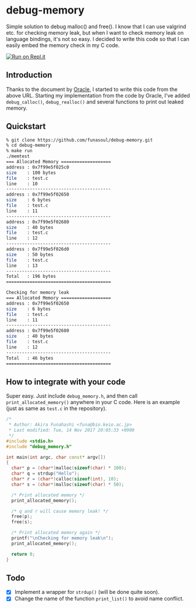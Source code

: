# debug-memory
Simple solution to debug malloc() and free(). I know that I can use valgrind etc.
for checking memory leak, but when I want to check memory leak on language bindings,
it's not so easy. I decided to write this code so that I can easily embed the memory
check in my C code.

[![Run on Repl.it](https://repl.it/badge/github/funasoul/debug-memory)](https://repl.it/github/funasoul/debug-memory)

## Introduction
Thanks to the document by
[Oracle](https://docs.oracle.com/javase/jp/8/docs/technotes/guides/troubleshoot/memleaks005.html#CIHDEEHJ),
I started to write this code from the above URL. Starting my implementation from the code by Oracle, I've
added `debug_calloc()`, `debug_realloc()` and several functions to print out leaked memory.

## Quickstart

```sh
% git clone https://github.com/funasoul/debug-memory.git
% cd debug-memory
% make run
./memtest
=== Allocated Memory ===================
address : 0x7f99e5f025c0
size    : 100 bytes
file    : test.c
line    : 10
----------------------------------------
address : 0x7f99e5f02650
size    : 6 bytes
file    : test.c
line    : 11
----------------------------------------
address : 0x7f99e5f02680
size    : 40 bytes
file    : test.c
line    : 12
----------------------------------------
address : 0x7f99e5f026d0
size    : 50 bytes
file    : test.c
line    : 13
----------------------------------------
Total   : 196 bytes
========================================

Checking for memory leak
=== Allocated Memory ===================
address : 0x7f99e5f02650
size    : 6 bytes
file    : test.c
line    : 11
----------------------------------------
address : 0x7f99e5f02680
size    : 40 bytes
file    : test.c
line    : 12
----------------------------------------
Total   : 46 bytes
========================================
```

## How to integrate with your code
Super easy. Just include `debug_memory.h`, and then call
`print_allocated_memory()` anywhere in your C code. Here is an example (just as same as
`test.c` in the repository).

```cpp
/*
 * Author: Akira Funahashi <funa@bio.keio.ac.jp>
 * Last modified: Tue, 14 Nov 2017 20:05:33 +0900
 */
#include <stdio.h>
#include "debug_memory.h"

int main(int argc, char const* argv[])
{
  char* p = (char*)malloc(sizeof(char) * 100);
  char* q = strdup("Hello");
  char* r = (char*)calloc(sizeof(int), 10);
  char* s = (char*)malloc(sizeof(char) * 50);

  /* Print allocated memory */
  print_allocated_memory();

  /* q and r will cause memory leak! */
  free(p);
  free(s);

  /* Print allocated memory again */
  printf("\nChecking for memory leak\n");
  print_allocated_memory();

  return 0;
}
```

## Todo
- [x] Implement a wrapper for `strdup()` (will be done quite soon).
- [x] Change the name of the function `print_list()` to avoid name conflict.
